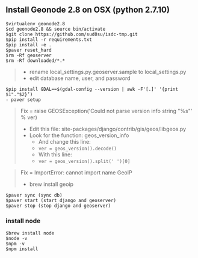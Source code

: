 ## Install Geonode 2.8 on OSX (python 2.7.10)

```terminal
$virtualenv geonode2.8
$cd geonode2.8 && source bin/activate
$git clone https://github.com/sud0su/isdc-tmp.git
$pip install -r requirements.txt
$pip install -e .
$paver reset_hard
$rm -Rf geoserver
$rm -Rf downloaded/*.*
```

>- rename local_settings.py.geoserver.sample to local_settings.py
>- edit database name, user, and password
  
```terminal
$pip install GDAL==$(gdal-config --version | awk -F'[.]' '{print $1"."$2}’)
- paver setup
```

> Fix = raise GEOSException('Could not parse version info string "%s"' % ver)
>- Edit this file: site-packages/django/contrib/gis/geos/libgeos.py 
>- Look for the function: geos_version_info  
>    - And change this line:
>    - `ver = geos_version().decode()`
>    - With this line:
>    - `ver = geos_version().split(' ')[0]`
  
>Fix = ImportError: cannot import name GeoIP
> - brew install geoip

```terminal
$paver sync (sync db)
$paver start (start django and geoserver)
$paver stop (stop django and geoserver)
```

### install node

```terminal
$brew install node
$node -v
$npm -v
$npm install
```